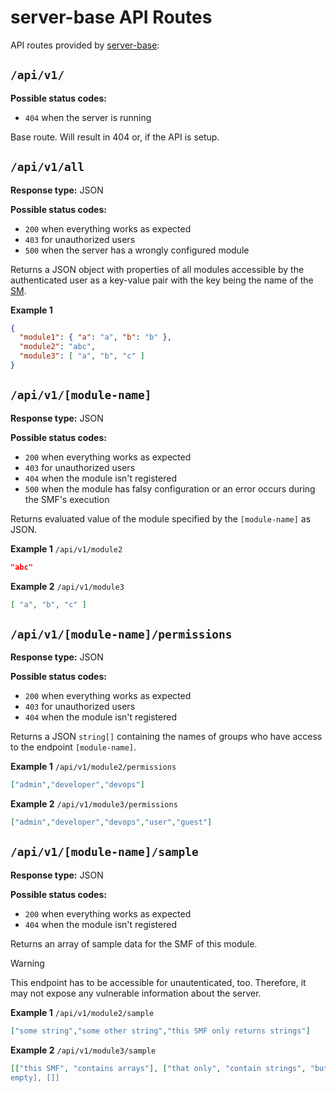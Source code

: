 # server-base API Routes

API routes provided by [server-base](/arch/modules/server-base.md):

## `/api/v1/`
**Possible status codes:**
* `404` when the server is running

Base route. Will result in 404 or, if the API is setup.

## `/api/v1/all`
**Response type:** JSON

**Possible status codes:**
* `200` when everything works as expected
* `403` for unauthorized users
* `500` when the server has a wrongly configured module

Returns a JSON object with properties of all modules accessible by the authenticated user as a key-value pair with
the key being the name of the [SM](/terminology/server-module.md).

**Example 1**
```json
{
  "module1": { "a": "a", "b": "b" },
  "module2": "abc",
  "module3": [ "a", "b", "c" ]
}
```

## `/api/v1/[module-name]`
**Response type:** JSON

**Possible status codes:**
* `200` when everything works as expected
* `403` for unauthorized users
* `404` when the module isn't registered
* `500` when the module has falsy configuration or an error occurs during the SMF's execution

Returns evaluated value of the module specified by the `[module-name]` as JSON.

**Example 1**
`/api/v1/module2`

```json
"abc"
```

**Example 2**
`/api/v1/module3`

```json
[ "a", "b", "c" ]
```

## `/api/v1/[module-name]/permissions`
**Response type:** JSON

**Possible status codes:**
* `200` when everything works as expected
* `403` for unauthorized users
* `404` when the module isn't registered

Returns a JSON `string[]` containing the names of groups who have access to the endpoint `[module-name]`.

**Example 1**
`/api/v1/module2/permissions`

```json
["admin","developer","devops"]
```

**Example 2**
`/api/v1/module3/permissions`

```json
["admin","developer","devops","user","guest"]
```

## `/api/v1/[module-name]/sample`
**Response type:** JSON

**Possible status codes:**
* `200` when everything works as expected
* `404` when the module isn't registered

Returns an array of sample data for the SMF of this module.

> [!WARNING]
> This endpoint has to be accessible for unautenticated, too. Therefore, it may
> not expose any vulnerable information about the server.

**Example 1**
`/api/v1/module2/sample`

```json
["some string","some other string","this SMF only returns strings"]
```

**Example 2**
`/api/v1/module3/sample`

```json
[["this SMF", "contains arrays"], ["that only", "contain strings", "but can be
empty], []]
```
